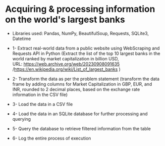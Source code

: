 # Acquiring & processing information on the world's largest banks

- Libraries used: Pandas, NumPy, BeautifulSoup, Requests, SQLite3, Datetime
  
- 1- Extract real-world data from a public website using WebScraping and Requests API in Python 
  (Extract the list of the top 10 largest banks in the world ranked by market capitalization in billion USD,     
  URL: https://web.archive.org/web/20230908091635 /https://en.wikipedia.org/wiki/List_of_largest_banks )
- 2- Transform the data as per the problem statement
  (transform the data frame by adding columns for Market Capitalization in GBP, EUR, and INR, rounded to 2 decimal places, based on the exchange rate information in the CSV file)
- 3- Load the data in a CSV  file
- 4- Load the data in an SQLite database for further processing and querying
- 5- Query the database to retrieve filtered information from the table
- 6- Log the entire process of execution
